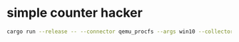 # simple counter hacker

```bash
cargo run --release -- --connector qemu_procfs --args win10 --collectors interfaces,recvprops,convars -vv
```